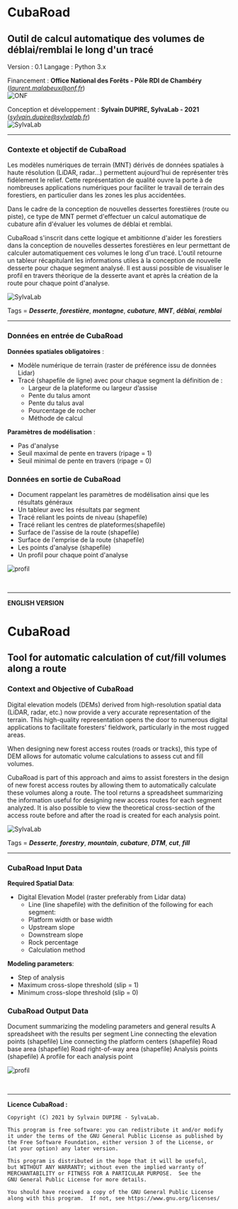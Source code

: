 # CubaRoad 
## Outil de calcul automatique des volumes de déblai/remblai le long d'un tracé 

Version : 0.1 
Langage : Python 3.x  

Financement : **Office National des Forêts - Pôle RDI de Chambéry** (*laurent.malabeux@onf.fr*)  
![ONF](cubaroad/img/onf_logo.gif?raw=true)

Conception et développement : **Sylvain DUPIRE, SylvaLab - 2021** (*sylvain.dupire@sylvalab.fr*)   
![SylvaLab](cubaroad/img/logo_sylvalab.png?raw=true)

---
### Contexte et objectif de CubaRoad

Les modèles numériques de terrain (MNT) dérivés de données spatiales à haute résolution (LiDAR, radar...) permettent aujourd'hui de représenter très fidèlement le relief. Cette représentation de qualité ouvre la porte à de nombreuses applications numériques pour faciliter le travail de terrain des forestiers, en particulier dans les zones les plus accidentées.

Dans le cadre de la conception de nouvelles dessertes forestières (route ou piste), ce type de MNT permet d'effectuer un calcul automatique de cubature afin d'évaluer les volumes de déblai et remblai.

CubaRoad s'inscrit dans cette logique et ambitionne d'aider les forestiers dans la conception de nouvelles dessertes forestières en leur permettant de calculer automatiquement ces volumes le long d'un tracé. L'outil retourne un tableur récapitulant les informations utiles à la conception de nouvelle desserte pour chaque segment analysé. Il est aussi possible de visualiser le profil en travers théorique de la desserte avant et après la création de la route pour chaque point d'analyse.  

![SylvaLab](cubaroad/img/illustration.png?raw=true)

Tags = ___Desserte___, ___forestière___, ___montagne___, ___cubature___, ___MNT___, ___déblai___, ___remblai___

---  
### Données en entrée de CubaRoad

**Données spatiales obligatoires** :

- Modèle numérique de terrain (raster de préférence issu de données Lidar)
- Tracé (shapefile de ligne) avec pour chaque segment la définition de :
	- Largeur de la plateforme ou largeur d’assise
	- Pente du talus amont
	- Pente du talus aval  
	- Pourcentage de rocher
	- Méthode de calcul 


**Paramètres de modélisation** :
- Pas d'analyse
- Seuil maximal de pente en travers (ripage = 1)
- Seuil minimal de pente en travers (ripage = 0)


### Données en sortie de CubaRoad

- Document rappelant les paramètres de modélisation ainsi que les résultats généraux
- Un tableur avec les résultats par segment
- Tracé reliant les points de niveau (shapefile)
- Tracé reliant les centres de plateformes(shapefile)
- Surface de l'assise de la route (shapefile)
- Surface de l'emprise de la route (shapefile)
- Les points d'analyse (shapefile)
- Un profil pour chaque point d'analyse    
    
![profil](cubaroad/img/profil.png?raw=true)
    
&nbsp;   
  
- - -
**ENGLISH VERSION**

# CubaRoad
## Tool for automatic calculation of cut/fill volumes along a route

### Context and Objective of CubaRoad

Digital elevation models (DEMs) derived from high-resolution spatial data (LiDAR, radar, etc.) now provide a very accurate representation of the terrain. This high-quality representation opens the door to numerous digital applications to facilitate foresters' fieldwork, particularly in the most rugged areas.

When designing new forest access routes (roads or tracks), this type of DEM allows for automatic volume calculations to assess cut and fill volumes.

CubaRoad is part of this approach and aims to assist foresters in the design of new forest access routes by allowing them to automatically calculate these volumes along a route. The tool returns a spreadsheet summarizing the information useful for designing new access routes for each segment analyzed. It is also possible to view the theoretical cross-section of the access route before and after the road is created for each analysis point.

![SylvaLab](cubaroad/img/illustration.png?raw=true)

Tags = ___Desserte___, ___forestry___, ___mountain___, ___cubature___, ___DTM___, ___cut___, ___fill___

---  
### CubaRoad Input Data
**Required Spatial Data**:

- Digital Elevation Model (raster preferably from Lidar data)
	- Line (line shapefile) with the definition of the following for each segment:
	- Platform width or base width
	- Upstream slope
	- Downstream slope
	- Rock percentage
	- Calculation method

**Modeling parameters**:
- Step of analysis
- Maximum cross-slope threshold (slip = 1)
- Minimum cross-slope threshold (slip = 0)

### CubaRoad Output Data

Document summarizing the modeling parameters and general results
A spreadsheet with the results per segment
Line connecting the elevation points (shapefile)
Line connecting the platform centers (shapefile)
Road base area (shapefile)
Road right-of-way area (shapefile)
Analysis points (shapefile)
A profile for each analysis point

![profil](cubaroad/img/profil.png?raw=true)
    
&nbsp; 

---  


__Licence CubaRoad :__

    Copyright (C) 2021 by Sylvain DUPIRE - SylvaLab.

    This program is free software: you can redistribute it and/or modify
    it under the terms of the GNU General Public License as published by
    the Free Software Foundation, either version 3 of the License, or
    (at your option) any later version.

    This program is distributed in the hope that it will be useful,
    but WITHOUT ANY WARRANTY; without even the implied warranty of
    MERCHANTABILITY or FITNESS FOR A PARTICULAR PURPOSE.  See the
    GNU General Public License for more details.

    You should have received a copy of the GNU General Public License
    along with this program.  If not, see https://www.gnu.org/licenses/



